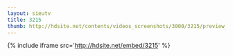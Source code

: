 ```yaml
---
layout: sieutv
title: 3215
thumb: http://hdsite.net/contents/videos_screenshots/3000/3215/preview_360p.mp4.jpg
---
```

{% include iframe src='http://hdsite.net/embed/3215' %}
 
